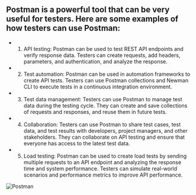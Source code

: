## Postman is a powerful tool that can be very useful for testers. Here are some examples of how testers can use Postman:

- 1. API testing: Postman can be used to test REST API endpoints and verify response data. Testers can create requests, add headers, parameters, and authentication, and analyze the response.
- 2. Test automation: Postman can be used in automation frameworks to create API tests. Testers can use Postman collections and Newman CLI to execute tests in a continuous integration environment.
- 3. Test data management: Testers can use Postman to manage test data during the testing cycle. They can create and save collections of requests and responses, and reuse them in future tests.
- 4. Collaboration: Testers can use Postman to share test cases, test data, and test results with developers, project managers, and other stakeholders. 
     They can collaborate on API testing and ensure that everyone has access to the latest test data.
- 5. Load testing: Postman can be used to create load tests by sending multiple requests to an API endpoint and analyzing the response time and system performance. 
     Testers can simulate real-world scenarios and performance metrics to improve API performance.
     
![Postman](https://secure.meetupstatic.com/photos/member/3/e/c/4/member_295636068.jpeg)
